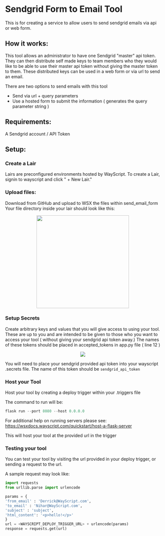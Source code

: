 # Sendgrid Form to Email Tool
This is for creating a service to allow users to send sendgrid emails via api or web form. 

## How it works:
This tool allows an administrator to have one Sendgrid "master" api token.
They can then distribute self made keys to team members who they would like to be able to use their master api token without giving the master token to them.
These distributed keys can be used in a web form or via url to send an email.

There are two options to send emails with this tool
<ul>
<li>Send via url + query parameters</li>
<li>Use a hosted form to submit the information ( generates the query parameter string )</li>
</ul>

## Requirements:
A Sendgrid account / API Token

## Setup:
### Create a Lair 
Lairs are preconfigured environments hosted by WayScript. To create a Lair, signin to wayscript and click " + New Lair."

### Upload files:
Download from GitHub and upload to WSX the files within send_email_form
Your file directory inside your lair should look like this:
<p align="center">
  <img width="300" src="https://raw.githubusercontent.com/wayscript/wsx_tools/master/static/sendgrid/sendgrid_send_email_form_directory.jpg" />
</p>

### Setup Secrets
Create arbitrary keys and values that you will give access to using your tool.
These are up to you and are intended to be given to those who you want to access your tool ( without giving your sendgrid api token away.)
The names of these tokens should be placed in accepted_tokens in app.py file ( line 12 )
<p align="center">
  <img src="https://github.com/wayscript/wsx_tools/blob/master/static/sendgrid/secrets_sendgrid_send_email.jpg?raw=true" />
</p>

You will need to place your sendgrid provided api token into your wayscript .secrets file.
The name of this token should be ```sendgrid_api_token```

### Host your Tool
Host your tool by creating a deploy trigger within your .triggers file

The command to run will be:
```Python
flask run --port 8080 --host 0.0.0.0
```
For additional help on running servers please see:
https://wsxdocs.wayscript.com/quickstart/host-a-flask-server

This will host your tool at the provided url in the trigger

### Testing your tool
You can test your tool by visiting the url provided in your deploy trigger, or sending a request to the url.

A sample request may look like:
```Python
import requests
from urllib.parse import urlencode

params = {
'from_email' : 'Derrick@WayScript.com',
'to_email' : 'Nihar@WayScript.com',
'subject' : 'subject',
'html_content': '<p>hello!</p>'
}
url = <WAYSCRIPT_DEPLOY_TRIGGER_URL> + urlencode(params)
response = requests.get(url)
```

